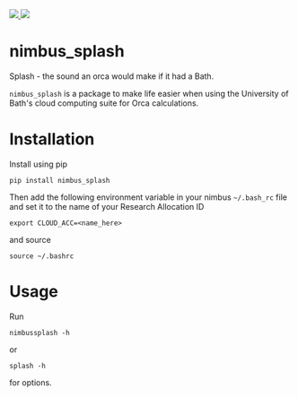 
<a href="https://pypi.org/project/Nimbus-Splash/">
<img src="https://img.shields.io/badge/dynamic/json?label=PyPI%20&query=%24.info.version&url=https%3A%2F%2Fpypi.org%2Fpypi%2Fnimbus_splash%2Fjson" />
</a>

<a href="https://pypi.org/project/Nimbus-Splash/">
<img src="https://img.shields.io/badge/dynamic/json?label=Python%20&query=%24.info.requires_python&url=https%3A%2F%2Fpypi.org%2Fpypi%2Fnimbus_splash%2Fjson" />
</a>

<a href="https://www.kragskow.dev/nimbus_splash/">
<https://img.shields.io/website?label=Documentation&down_color=red&down_message=Offline&up_color=green&up_message=Online&url=https%3A%2F%2Fwww.kragskow.dev%2Fnimbus_splash>
</a>

# nimbus_splash

Splash - the sound an orca would make if it had a Bath.

`nimbus_splash` is a package to make life easier when using the University of Bath's cloud computing suite for Orca calculations.


# Installation

Install using pip 

```
pip install nimbus_splash
```

Then add the following environment variable in your nimbus `~/.bash_rc` file
and set it to the name of your Research Allocation ID

```
export CLOUD_ACC=<name_here>
```

and source
```
source ~/.bashrc
```

# Usage

Run

```
nimbussplash -h
```
or 
```
splash -h
```
for options.
